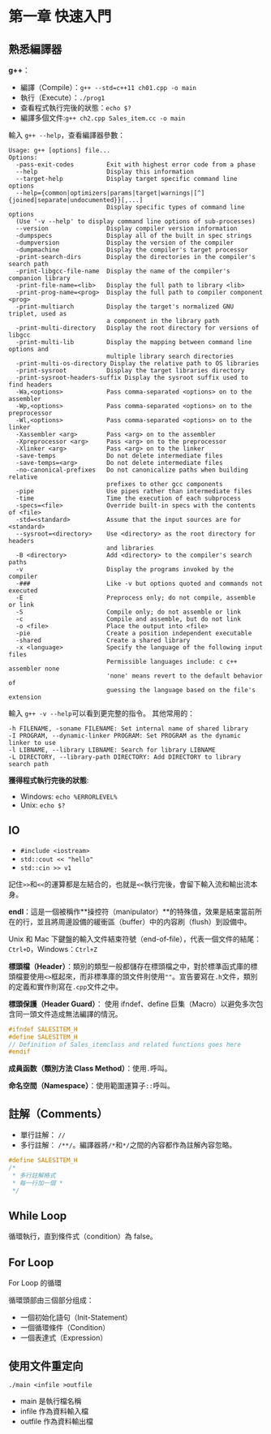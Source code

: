 # 第一章 快速入門

## 熟悉編譯器

**g++**：

- 編譯（Compile）：`g++ --std=c++11 ch01.cpp -o main`
- 執行（Execute）：`./prog1`
- 查看程式執行完後的狀態：`echo $?`
- 編譯多個文件:`g++ ch2.cpp Sales_item.cc -o main`

輸入 `g++ --help`，查看編譯器參數：

```
Usage: g++ [options] file...
Options:
  -pass-exit-codes         Exit with highest error code from a phase
  --help                   Display this information
  --target-help            Display target specific command line options
  --help={common|optimizers|params|target|warnings|[^]{joined|separate|undocumented}}[,...]
                           Display specific types of command line options
  (Use '-v --help' to display command line options of sub-processes)
  --version                Display compiler version information
  -dumpspecs               Display all of the built in spec strings
  -dumpversion             Display the version of the compiler
  -dumpmachine             Display the compiler's target processor
  -print-search-dirs       Display the directories in the compiler's search path
  -print-libgcc-file-name  Display the name of the compiler's companion library
  -print-file-name=<lib>   Display the full path to library <lib>
  -print-prog-name=<prog>  Display the full path to compiler component <prog>
  -print-multiarch         Display the target's normalized GNU triplet, used as
                           a component in the library path
  -print-multi-directory   Display the root directory for versions of libgcc
  -print-multi-lib         Display the mapping between command line options and
                           multiple library search directories
  -print-multi-os-directory Display the relative path to OS libraries
  -print-sysroot           Display the target libraries directory
  -print-sysroot-headers-suffix Display the sysroot suffix used to find headers
  -Wa,<options>            Pass comma-separated <options> on to the assembler
  -Wp,<options>            Pass comma-separated <options> on to the preprocessor
  -Wl,<options>            Pass comma-separated <options> on to the linker
  -Xassembler <arg>        Pass <arg> on to the assembler
  -Xpreprocessor <arg>     Pass <arg> on to the preprocessor
  -Xlinker <arg>           Pass <arg> on to the linker
  -save-temps              Do not delete intermediate files
  -save-temps=<arg>        Do not delete intermediate files
  -no-canonical-prefixes   Do not canonicalize paths when building relative
                           prefixes to other gcc components
  -pipe                    Use pipes rather than intermediate files
  -time                    Time the execution of each subprocess
  -specs=<file>            Override built-in specs with the contents of <file>
  -std=<standard>          Assume that the input sources are for <standard>
  --sysroot=<directory>    Use <directory> as the root directory for headers
                           and libraries
  -B <directory>           Add <directory> to the compiler's search paths
  -v                       Display the programs invoked by the compiler
  -###                     Like -v but options quoted and commands not executed
  -E                       Preprocess only; do not compile, assemble or link
  -S                       Compile only; do not assemble or link
  -c                       Compile and assemble, but do not link
  -o <file>                Place the output into <file>
  -pie                     Create a position independent executable
  -shared                  Create a shared library
  -x <language>            Specify the language of the following input files
                           Permissible languages include: c c++ assembler none
                           'none' means revert to the default behavior of
                           guessing the language based on the file's extension

```

輸入 `g++ -v --help`可以看到更完整的指令。
其他常用的：
```
-h FILENAME, -soname FILENAME: Set internal name of shared library
-I PROGRAM, --dynamic-linker PROGRAM: Set PROGRAM as the dynamic linker to use
-l LIBNAME, --library LIBNAME: Search for library LIBNAME
-L DIRECTORY, --library-path DIRECTORY: Add DIRECTORY to library search path
```

**獲得程式執行完後的狀態**:

- Windows: ``echo %ERRORLEVEL%``
- Unix: ``echo $?``

## IO

- ```#include <iostream>```
- ```std::cout << "hello"```
- ```std::cin >> v1```

記住`>>`和`<<`的運算都是左結合的，也就是`<<`執行完後，會留下輸入流和輸出流本身。

**endl**：這是一個被稱作**操控符（manipulator）**的特殊值，效果是結束當前所在的行，並且將周邊設備的緩衝區（buffer）中的内容刷（flush）到設備中。

Unix 和 Mac 下鍵盤的輸入文件結束符號（end-of-file），代表一個文件的結尾：`Ctrl+D`，Windows：`Ctrl+Z`

**標頭檔（Header）**：類別的類型一般都儲存在標頭檔之中，對於標準函式庫的標頭檔要使用`<>`框起來，而非標準庫的頭文件則使用`""`。宣告要寫在`.h`文件，類別的定義和實作則寫在`.cpp`文件之中。

**標頭保護（Header Guard）**：
使用 ifndef、define 巨集（Macro）以避免多次包含同一頭文件造成無法編譯的情況。
```cpp
#ifndef SALESITEM_H
#define SALESITEM_H
// Definition of Sales_itemclass and related functions goes here
#endif
```

**成員函数（類別方法 Class Method）**：使用`.`呼叫。

**命名空間（Namespace）**：使用範圍運算子`::`呼叫。

## 註解（Comments）

- 單行註解： `//`
- 多行註解： `/**/`。編譯器將`/*`和`*/`之間的內容都作為註解內容忽略。
```cpp
#define SALESITEM_H
/*
 * 多行註解格式
 * 每一行加一個 *
 */
```

## While Loop

循環執行，直到條件式（condition）為 false。

## For Loop

For Loop 的循環

循環頭部由三個部分组成：

- 一個初始化語句（Init-Statement）
- 一個循環條件（Condition）
- 一個表達式（Expression）

## 使用文件重定向

``./main <infile >outfile``
- main 是執行檔名稱
- infile 作為資料輸入檔
- outfile 作為資料輸出檔